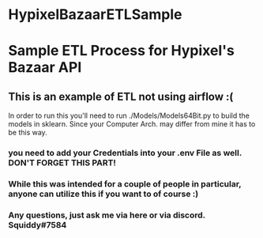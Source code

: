 # HypixelBazaarETLSample
# Sample ETL Process for Hypixel's Bazaar API

## This is an example of ETL not using airflow :(

In order to run this you'll need to run ./Models/Models64Bit.py to build the models in sklearn.
Since your Computer Arch. may differ from mine it has to be this way.

### you need to add your Credentials into your .env File as well. DON'T FORGET THIS PART! 
### While this was intended for a couple of people in particular, anyone can utilize this if you want to of course :) 

### Any questions, just ask me via here or via discord. Squiddy#7584
